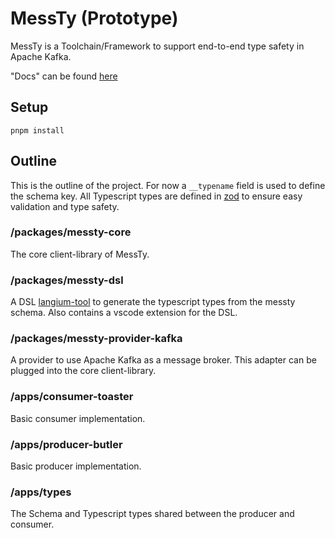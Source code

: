 # MessTy (Prototype)

MessTy is a Toolchain/Framework to support end-to-end type safety in Apache Kafka. 

"Docs" can be found [here](https://unaussprechlich.github.io/messty)

## Setup
`pnpm install`

## Outline
This is the outline of the project. For now a `__typename` field is used to define the schema key. All Typescript types are defined in [zod](https://zod.dev) to ensure easy validation and type safety.

### /packages/messty-core
The core client-library of MessTy. 

### /packages/messty-dsl
A DSL [langium-tool](https://langium.org/) to generate the typescript types from the messty schema. Also contains a vscode extension for the DSL.

### /packages/messty-provider-kafka
A provider to use Apache Kafka as a message broker. This adapter can be plugged into the core client-library.

### /apps/consumer-toaster
Basic consumer implementation.

### /apps/producer-butler
Basic producer implementation.

### /apps/types
The Schema and Typescript types shared between the producer and consumer.
